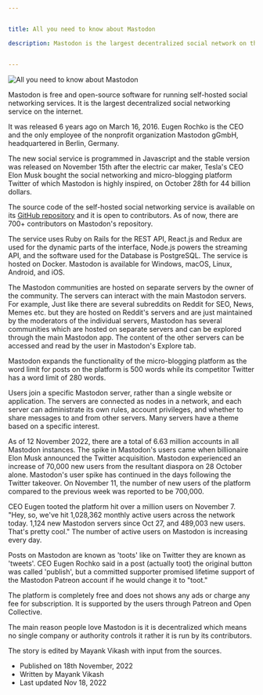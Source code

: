 ```yaml
---


title: All you need to know about Mastodon

description: Mastodon is the largest decentralized social network on the internet. Read this Guide to learn about it.


---
```


![All you need to know about Mastodon](https://mayankvikash.in/posts/all-you-need-to-know-about-mastodon/all-you-need-to-know-about-mastodon.webp)

Mastodon is free and open-source software for running self-hosted social networking services. It is the largest decentralized social networking service on the internet.

It was released 6 years ago on March 16, 2016. Eugen Rochko is the CEO and the only employee of the nonprofit organization Mastodon gGmbH, headquartered in Berlin, Germany.

The new social service is programmed in Javascript and the stable version was released on November 15th after the electric car maker, Tesla's CEO Elon Musk bought the social networking and micro-blogging platform Twitter of which Mastodon is highly inspired, on October 28th for 44 billion dollars.

The source code of the self-hosted social networking service is available on its [GitHub repository](https://github.com/mastodon/mastodon) and it is open to contributors. As of now, there are 700+ contributors on Mastodon's repository.

The service uses Ruby on Rails for the REST API, React.js and Redux are used for the dynamic parts of the interface, Node.js powers the streaming API, and the software used for the Database is PostgreSQL. The service is hosted on Docker. Mastodon is available for Windows, macOS, Linux, Android, and iOS.



The Mastodon communities are hosted on separate servers by the owner of the community. The servers can interact with the main Mastodon servers. For example, Just like there are several subreddits on Reddit for SEO, News, Memes etc. but they are hosted on Reddit's servers and are just maintained by the moderators of the individual servers, Mastodon has several communities which are hosted on separate servers and can be explored through the main Mastodon app. The content of the other servers can be accessed and read by the user in Mastodon's Explore tab.

Mastodon expands the functionality of the micro-blogging platform as the word limit for posts on the platform is 500 words while its competitor Twitter has a word limit of 280 words.

Users join a specific Mastodon server, rather than a single website or application. The servers are connected as nodes in a network, and each server can administrate its own rules, account privileges, and whether to share messages to and from other servers. Many servers have a theme based on a specific interest. 

As of 12 November 2022, there are a total of 6.63 million accounts in all Mastodon instances. The spike in Mastodon's users came when billionaire Elon Musk announced the Twitter acquisition. Mastodon experienced an increase of 70,000 new users from the resultant diaspora on 28 October alone. Mastodon's user spike has continued in the days following the Twitter takeover. On November 11, the number of new users of the platform compared to the previous week was reported to be 700,000.

CEO Eugen tooted the platform hit over a million users on November 7.  
"Hey, so, we've hit 1,028,362 monthly active users across the network today. 1,124 new Mastodon servers since Oct 27, and 489,003 new users. That's pretty cool."
The number of active users on Mastodon is increasing every day.

Posts on Mastodon are known as 'toots' like on Twitter they are known as 'tweets'. CEO Eugen Rochko said in a post (actually toot) the original button was called 'publish', but a committed supporter promised lifetime support of the Mastodon Patreon account if he would change it to "toot."

The platform is completely free and does not shows any ads or charge any fee for subscription. It is supported by the users through Patreon and Open Collective.

The main reason people love Mastodon is it is decentralized which means no single company or authority controls it rather it is run by its contributors.

The story is edited by Mayank Vikash with input from the sources.

- Published on 18th November, 2022
- Written by Mayank Vikash
- Last updated Nov 18, 2022
